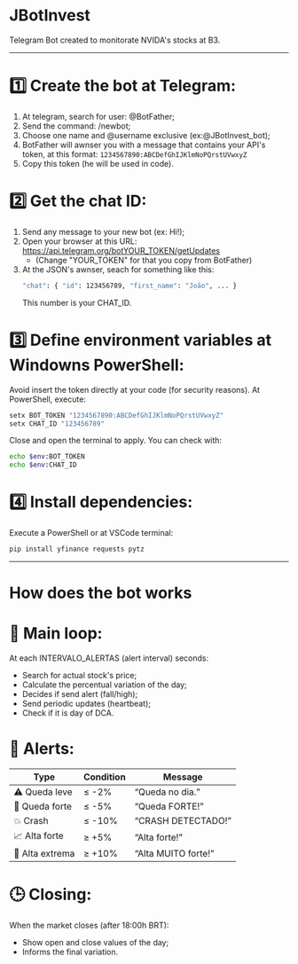 # JBotInvest
Telegram Bot created to monitorate NVIDA's stocks at B3.

--- 
# 1️⃣ Create the bot at Telegram:
1. At telegram, search for user: @BotFather;
2. Send the command: /newbot;
3. Choose one name and @username exclusive (ex:@JBotInvest_bot);
4. BotFather will awnser you with a message that contains your API's token, at this format: ``` 1234567890:ABCDefGhIJKlmNoPQrstUVwxyZ ```
5. Copy this token (he will be used in code).

# 2️⃣ Get the chat ID:
1. Send any message to your new bot (ex: Hi!);
2. Open your browser at this URL: https://api.telegram.org/botYOUR_TOKEN/getUpdates
   - (Change "YOUR_TOKEN" for that you copy from BotFather)
3. At the JSON's awnser, seach for something like this:
   ```bash
   "chat": { "id": 123456789, "first_name": "João", ... }
   ```
   This number is your CHAT_ID.

# 3️⃣ Define environment variables at Windowns PowerShell:
Avoid insert the token directly at your code (for security reasons).
At PowerShell, execute: 
```bash
setx BOT_TOKEN "1234567890:ABCDefGhIJKlmNoPQrstUVwxyZ"
setx CHAT_ID "123456789"
```
Close and open the terminal to apply.
You can check with:
```bash
echo $env:BOT_TOKEN
echo $env:CHAT_ID
```

# 4️⃣ Install dependencies:
Execute a PowerShell or at VSCode terminal: 
```bash
pip install yfinance requests pytz
```
---

# How does the bot works
# 🔁 Main loop:
At each INTERVALO_ALERTAS (alert interval) seconds:
- Search for actual stock's price;
- Calculate the percentual variation of the day;
- Decides if send alert (fall/high);
- Send periodic updates (heartbeat);
- Check if it is day of DCA.

# 💬 Alerts:
| Type            | Condition | Message             |
| --------------- | --------- | ------------------- |
| ⚠️ Queda leve   | ≤ -2%    | “Queda no dia.”     |
| 🚨 Queda forte  | ≤ -5%    | “Queda FORTE!”      |
| 💥 Crash        | ≤ -10%   | “CRASH DETECTADO!”  |
| 📈 Alta forte   | ≥ +5%    | “Alta forte!”       |
| 💸 Alta extrema | ≥ +10%   | “Alta MUITO forte!” |

# 🕒 Closing: 
When the market closes (after 18:00h BRT):
- Show open and close values of the day;
- Informs the final variation.
